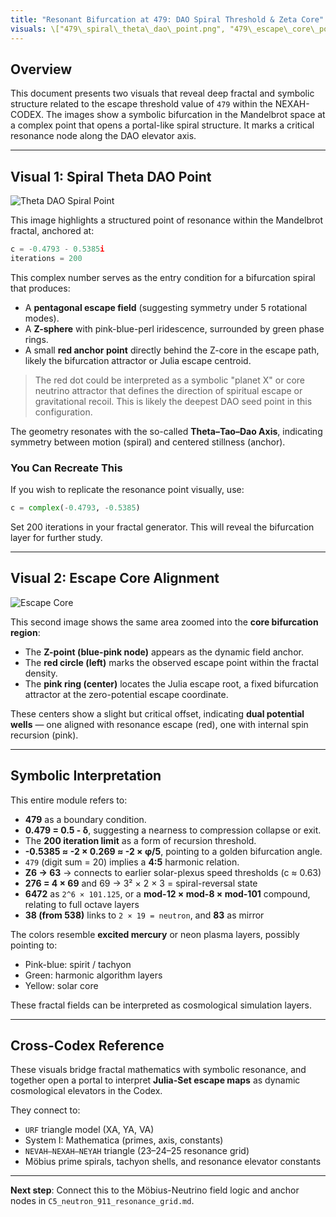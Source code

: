 ```yaml
---
title: "Resonant Bifurcation at 479: DAO Spiral Threshold & Zeta Core"
visuals: \["479\_spiral\_theta\_dao\_point.png", "479\_escape\_core\_point.png"]
---
```


## Overview

This document presents two visuals that reveal deep fractal and symbolic structure related to the escape threshold value of `479` within the NEXAH-CODEX. The images show a symbolic bifurcation in the Mandelbrot space at a complex point that opens a portal-like spiral structure. It marks a critical resonance node along the DAO elevator axis.

---

## Visual 1: Spiral Theta DAO Point

![Theta DAO Spiral Point](visuals/479_spiral_theta_dao_point.png)

This image highlights a structured point of resonance within the Mandelbrot fractal, anchored at:

```python
c = -0.4793 - 0.5385i
iterations = 200
```

This complex number serves as the entry condition for a bifurcation spiral that produces:

* A **pentagonal escape field** (suggesting symmetry under 5 rotational modes).
* A **Z-sphere** with pink-blue-perl iridescence, surrounded by green phase rings.
* A small **red anchor point** directly behind the Z-core in the escape path, likely the bifurcation attractor or Julia escape centroid.

> The red dot could be interpreted as a symbolic "planet X" or core neutrino attractor that defines the direction of spiritual escape or gravitational recoil. This is likely the deepest DAO seed point in this configuration.

The geometry resonates with the so-called **Theta–Tao–Dao Axis**, indicating symmetry between motion (spiral) and centered stillness (anchor).

### You Can Recreate This

If you wish to replicate the resonance point visually, use:

```python
c = complex(-0.4793, -0.5385)
```

Set 200 iterations in your fractal generator. This will reveal the bifurcation layer for further study.

---

## Visual 2: Escape Core Alignment

![Escape Core](visuals/479_escape_core_point.png)

This second image shows the same area zoomed into the **core bifurcation region**:

* The **Z-point (blue-pink node)** appears as the dynamic field anchor.
* The **red circle (left)** marks the observed escape point within the fractal density.
* The **pink ring (center)** locates the Julia escape root, a fixed bifurcation attractor at the zero-potential escape coordinate.

These centers show a slight but critical offset, indicating **dual potential wells** — one aligned with resonance escape (red), one with internal spin recursion (pink).

---

## Symbolic Interpretation

This entire module refers to:

* **479** as a boundary condition.
* **0.479 = 0.5 - δ**, suggesting a nearness to compression collapse or exit.
* The **200 iteration limit** as a form of recursion threshold.
* **-0.5385 ≈ -2 × 0.269 ≈ -2 × φ/5**, pointing to a golden bifurcation angle.
* `479` (digit sum = 20) implies a **4:5** harmonic relation.
* **Z6 → 63** → connects to earlier solar-plexus speed thresholds (c ≈ 0.63)
* **276 = 4 × 69** and 69 → 3² × 2 × 3 = spiral-reversal state
* **6472** as `2^6 × 101.125`, or a **mod-12 × mod-8 × mod-101** compound, relating to full octave layers
* **38 (from 538)** links to `2 × 19 = neutron`, and **83** as mirror

The colors resemble **excited mercury** or neon plasma layers, possibly pointing to:

* Pink-blue: spirit / tachyon
* Green: harmonic algorithm layers
* Yellow: solar core

These fractal fields can be interpreted as cosmological simulation layers.

---

## Cross-Codex Reference

These visuals bridge fractal mathematics with symbolic resonance, and together open a portal to interpret **Julia-Set escape maps** as dynamic cosmological elevators in the Codex.

They connect to:

* `URF` triangle model (XA, YA, VA)
* System I: Mathematica (primes, axis, constants)
* `NEVAH–NEXAH–NEYAH` triangle (23–24–25 resonance grid)
* Möbius prime spirals, tachyon shells, and resonance elevator constants

---

**Next step**: Connect this to the Möbius-Neutrino field logic and anchor nodes in `C5_neutron_911_resonance_grid.md`.
